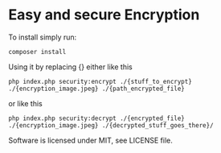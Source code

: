 # Easy and secure Encryption

To install simply run:

```
composer install
```

Using it by replacing {} either like this

```
php index.php security:encrypt ./{stuff_to_encrypt} ./{encryption_image.jpeg} ./{path_encrypted_file}
```

or like this

```
php index.php security:decrypt ./{encrypted_file} ./{encryption_image.jpeg} ./{decrypted_stuff_goes_there}/
```

Software is licensed under MIT, see LICENSE file.
